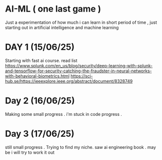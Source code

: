 # AI-ML ( one last game )
Just a experimentation of how much i can learn in short period of time , just starting out in artificial intelligence and machine learning 

# DAY 1 (15/06/25) 
Starting with fast ai course. 
read list 
https://www.splunk.com/en_us/blog/security/deep-learning-with-splunk-and-tensorflow-for-security-catching-the-fraudster-in-neural-networks-with-behavioral-biometrics.html
https://sci-hub.se/https://ieeexplore.ieee.org/abstract/document/8328749

# Day 2 (16/06/25)
Making some small progress . i'm stuck in code progress .

# Day 3 (17/06/25)
still small progress . Trying to find my niche. 
saw ai engineering book . may be i will try to work it out 
